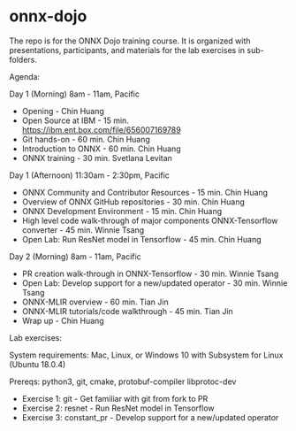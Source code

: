 # onnx-dojo

The repo is for the ONNX Dojo training course. It is organized with presentations, participants, and materials for the lab exercises in sub-folders.

Agenda:

Day 1 (Morning) 8am - 11am, Pacific
  - Opening - Chin Huang
  - Open Source at IBM - 15 min. https://ibm.ent.box.com/file/656007169789
  - Git hands-on - 60 min. Chin Huang
  - Introduction to ONNX - 60 min. Chin Huang
  - ONNX training - 30 min. Svetlana Levitan

Day 1 (Afternoon) 11:30am - 2:30pm, Pacific
  - ONNX Community and Contributor Resources - 15 min. Chin Huang
  - Overview of ONNX GitHub repositories - 30 min. Chin Huang
  - ONNX Development Environment - 15 min. Chin Huang
  - High level code walk-through of major components ONNX-Tensorflow converter - 45 min. Winnie Tsang
  - Open Lab: Run ResNet model in Tensorflow - 45 min. Chin Huang

Day 2 (Morning) 8am - 11am, Pacific
  - PR creation walk-through in ONNX-Tensorflow - 30 min. Winnie Tsang
  - Open Lab: Develop support for a new/updated operator - 30 min. Winnie Tsang
  - ONNX-MLIR overview - 60 min. Tian Jin
  - ONNX-MLIR tutorials/code walkthrough - 45 min. Tian Jin
  - Wrap up - Chin Huang 

Lab exercises:

System requirements: Mac, Linux, or Windows 10 with Subsystem for Linux (Ubuntu 18.0.4)

Prereqs: python3, git, cmake, protobuf-compiler libprotoc-dev

* Exercise 1: git - Get familiar with git from fork to PR
* Exercise 2: resnet - Run ResNet model in Tensorflow
* Exercise 3: constant_pr - Develop support for a new/updated operator 
